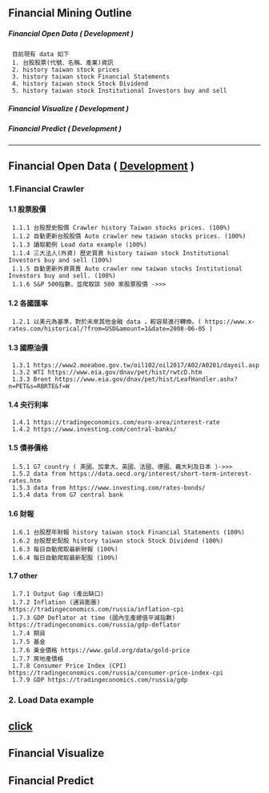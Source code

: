 ## Financial Mining Outline 
##### Financial Open Data ( Development )
     目前現有 data 如下
     1. 台股股票(代號、名稱、產業)資訊 
     2. history taiwan stock prices 
     3. history taiwan stock Financial Statements 
     4. history taiwan stock Stock Dividend 
     5. history taiwan stock Institutional Investors buy and sell 

##### Financial Visualize ( Development )
##### Financial Predict ( Development )

-------------------------------------------------------------------------------------------------

## Financial Open Data ( [Development](https://github.com/f496328mm/FinancialMining/tree/master/FinancialOpenData)  )

### 1.Financial Crawler
#### 1.1 股票股價
     1.1.1 台股歷史股價 Crawler history Taiwan stocks prices. (100%)
     1.1.2 自動更新台股股價 Auto crawler new taiwan stocks prices. (100%)
     1.1.3 讀取範例 Load data example (100%)
     1.1.4 三大法人(外資) 歷史買賣 history taiwan stock Institutional Investors buy and sell (100%)
     1.1.5 自動更新外資買賣 Auto crawler new taiwan stocks Institutional Investors buy and sell. (100%)
     1.1.6 S&P 500指數，並爬取該 500 家股票股價 ->>>
#### 1.2 各國匯率 
     1.2.1 以美元為基準，對於未來其他金融 data ，較容易進行轉換。( https://www.x-rates.com/historical/?from=USD&amount=1&date=2008-06-05 )
#### 1.3 國際油價
     1.3.1 https://www2.moeaboe.gov.tw/oil102/oil2017/A02/A0201/dayoil.asp
     1.3.2 WTI https://www.eia.gov/dnav/pet/hist/rwtcD.htm
     1.3.3 Brent https://www.eia.gov/dnav/pet/hist/LeafHandler.ashx?n=PET&s=RBRTE&f=W
#### 1.4 央行利率
     1.4.1 https://tradingeconomics.com/euro-area/interest-rate
     1.4.2 https://www.investing.com/central-banks/
#### 1.5 債券價格
     1.5.1 G7 country ( 美國、加拿大、英國、法國、德國、義大利及日本 )->>>
     1.5.2 data from https://data.oecd.org/interest/short-term-interest-rates.htm
     1.5.3 data from https://www.investing.com/rates-bonds/
     1.5.4 data from G7 central bank
     
#### 1.6 財報
     1.6.1 台股歷年財報 history taiwan stock Financial Statements (100%) 
     1.6.2 台股歷史配股 history taiwan stock Stock Dividend (100%)
     1.6.3 每日自動爬取最新財報 (100%)
     1.6.4 每日自動爬取最新配股 (100%)
#### 1.7 other 
     1.7.1 Output Gap (產出缺口)
     1.7.2 Inflation (通貨膨脹) https://tradingeconomics.com/russia/inflation-cpi
     1.7.3 GDP Deflator at time (國內生產總值平減指數) https://tradingeconomics.com/russia/gdp-deflator
     1.7.4 期貨
     1.7.5 基金
     1.7.6 黃金價格 https://www.gold.org/data/gold-price
     1.7.7 房地產價格
     1.7.8 Consumer Price Index (CPI) https://tradingeconomics.com/russia/consumer-price-index-cpi
     1.7.9 GDP https://tradingeconomics.com/russia/gdp

### 2. Load Data example
[click](https://github.com/f496328mm/FinancialMining/tree/master/FinancialOpenData)
-------------------------------------------------------------------------------------------------

## Financial Visualize
## Financial Predict






